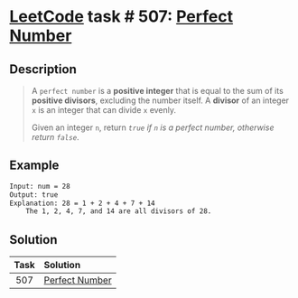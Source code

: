 # [LeetCode][leetcode] task # 507: [Perfect Number][task]

Description
-----------

> A `perfect number` is a **positive integer** that is equal to the sum of its **positive divisors**,
> excluding the number itself. A **divisor** of an integer `x` is an integer that can divide `x` evenly.
> 
> Given an integer `n`, return _`true` if `n` is a perfect number, otherwise return `false`_.

 Example
-------

```sh
Input: num = 28
Output: true
Explanation: 28 = 1 + 2 + 4 + 7 + 14
    The 1, 2, 4, 7, and 14 are all divisors of 28.
```

Solution
--------

| Task | Solution                   |
|:----:|:---------------------------|
| 507  | [Perfect Number][solution] |


[leetcode]: <http://leetcode.com/>
[task]: <https://leetcode.com/problems/perfect-number/>
[solution]: <https://github.com/wellaxis/witalis-jkit/blob/main/module/tasks/src/main/java/com/witalis/jkit/tasks/core/task/leetcode/h6/p507/option/Practice.java>
